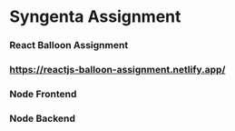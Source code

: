 # Syngenta Assignment

### React Balloon Assignment

### https://reactjs-balloon-assignment.netlify.app/

### Node Frontend

### Node Backend
